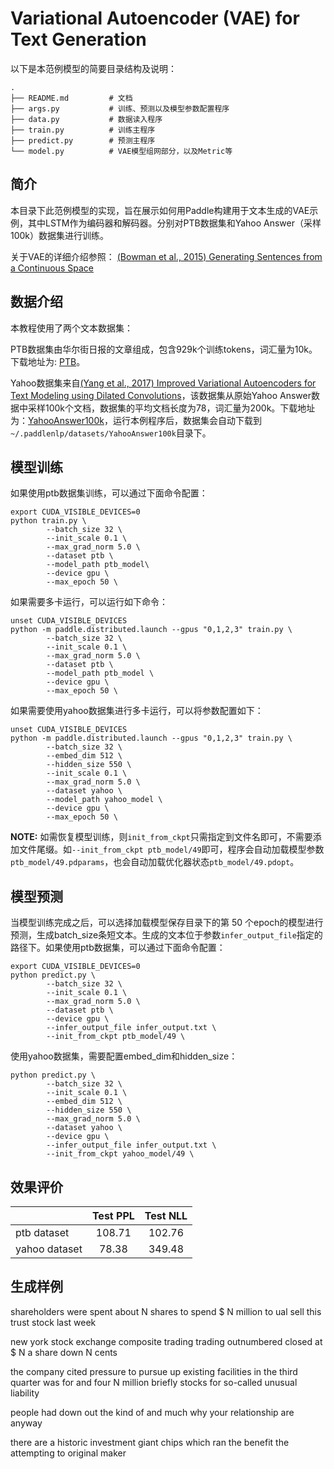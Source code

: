 # Variational Autoencoder (VAE) for Text Generation
以下是本范例模型的简要目录结构及说明：

```text
.
├── README.md         # 文档
├── args.py           # 训练、预测以及模型参数配置程序
├── data.py           # 数据读入程序
├── train.py          # 训练主程序
├── predict.py        # 预测主程序
└── model.py          # VAE模型组网部分，以及Metric等
```

## 简介

本目录下此范例模型的实现，旨在展示如何用Paddle构建用于文本生成的VAE示例，其中LSTM作为编码器和解码器。分别对PTB数据集和Yahoo Answer（采样100k）数据集进行训练。

关于VAE的详细介绍参照： [(Bowman et al., 2015) Generating Sentences from a Continuous Space](https://arxiv.org/pdf/1511.06349.pdf)

## 数据介绍

本教程使用了两个文本数据集：

PTB数据集由华尔街日报的文章组成，包含929k个训练tokens，词汇量为10k。下载地址为: [PTB](https://dataset.bj.bcebos.com/imikolov%2Fsimple-examples.tgz)。

Yahoo数据集来自[(Yang et al., 2017) Improved Variational Autoencoders for Text Modeling using Dilated Convolutions](https://arxiv.org/pdf/1702.08139.pdf)，该数据集从原始Yahoo Answer数据中采样100k个文档，数据集的平均文档长度为78，词汇量为200k。下载地址为：[YahooAnswer100k](https://bj.bcebos.com/paddlenlp/datasets/yahoo-answer-100k.tar.gz)，运行本例程序后，数据集会自动下载到`~/.paddlenlp/datasets/YahooAnswer100k`目录下。


## 模型训练

如果使用ptb数据集训练，可以通过下面命令配置：

```
export CUDA_VISIBLE_DEVICES=0
python train.py \
        --batch_size 32 \
        --init_scale 0.1 \
        --max_grad_norm 5.0 \
        --dataset ptb \
        --model_path ptb_model\
        --device gpu \
        --max_epoch 50 \

```

如果需要多卡运行，可以运行如下命令：

```
unset CUDA_VISIBLE_DEVICES
python -m paddle.distributed.launch --gpus "0,1,2,3" train.py \
        --batch_size 32 \
        --init_scale 0.1 \
        --max_grad_norm 5.0 \
        --dataset ptb \
        --model_path ptb_model \
        --device gpu \
        --max_epoch 50 \

```

如果需要使用yahoo数据集进行多卡运行，可以将参数配置如下：

```
unset CUDA_VISIBLE_DEVICES
python -m paddle.distributed.launch --gpus "0,1,2,3" train.py \
        --batch_size 32 \
        --embed_dim 512 \
        --hidden_size 550 \
        --init_scale 0.1 \
        --max_grad_norm 5.0 \
        --dataset yahoo \
        --model_path yahoo_model \
        --device gpu \
        --max_epoch 50 \

```

**NOTE:** 如需恢复模型训练，则`init_from_ckpt`只需指定到文件名即可，不需要添加文件尾缀。如`--init_from_ckpt ptb_model/49`即可，程序会自动加载模型参数`ptb_model/49.pdparams`，也会自动加载优化器状态`ptb_model/49.pdopt`。


## 模型预测

当模型训练完成之后，可以选择加载模型保存目录下的第 50 个epoch的模型进行预测，生成batch_size条短文本。生成的文本位于参数`infer_output_file`指定的路径下。如果使用ptb数据集，可以通过下面命令配置：

```
export CUDA_VISIBLE_DEVICES=0
python predict.py \
        --batch_size 32 \
        --init_scale 0.1 \
        --max_grad_norm 5.0 \
        --dataset ptb \
        --device gpu \
        --infer_output_file infer_output.txt \
        --init_from_ckpt ptb_model/49 \

```

使用yahoo数据集，需要配置embed_dim和hidden_size：

```
python predict.py \
        --batch_size 32 \
        --init_scale 0.1 \
        --embed_dim 512 \
        --hidden_size 550 \
        --max_grad_norm 5.0 \
        --dataset yahoo \
        --device gpu \
        --infer_output_file infer_output.txt \
        --init_from_ckpt yahoo_model/49 \

```

## 效果评价

||Test PPL|Test NLL|
|:-|:-:|:-:|
|ptb dataset|108.71|102.76|
|yahoo dataset|78.38|349.48|


## 生成样例

shareholders were spent about N shares to spend $ N million to ual sell this trust stock last week

new york stock exchange composite trading trading outnumbered closed at $ N a share down N cents

the company cited pressure to pursue up existing facilities in the third quarter was for <unk> and four N million briefly stocks for so-called unusual liability

people had <unk> down out the kind of and much why your relationship are anyway

there are a historic investment giant chips which ran the <unk> benefit the attempting to original maker
